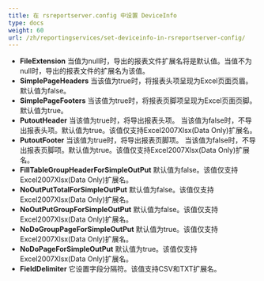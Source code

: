 ```yaml
---
title: 在 rsreportserver.config 中设置 DeviceInfo
type: docs
weight: 60
url: /zh/reportingservices/set-deviceinfo-in-rsreportserver-config/
---
```


- **FileExtension** 
  当值为null时，导出的报表文件扩展名将是默认值。当值不为null时，导出的报表文件的扩展名为该值。
- **SimplePageHeaders** 
  当该值为true时，将报表头项呈现为Excel页面页眉。默认值为false。
- **SimplePageFooters** 
  当该值为true时，将报表页脚项呈现为Excel页面页脚。默认值为true。
- **PutoutHeader** 
  当该值为true时，将导出报表头项。 当该值为false时，不导出报表头项。默认值为true。该值仅支持Excel2007Xlsx(Data Only)扩展名。
- **PutoutFooter** 
  当该值为true时，将导出报表页脚项。 当该值为false时，不导出报表页脚项。默认值为true。该值仅支持Excel2007Xlsx(Data Only)扩展名。
- **FillTableGroupHeaderForSimpleOutPut** 
  默认值为false。该值仅支持Excel2007Xlsx(Data Only)扩展名。
- **NoOutPutTotalForSimpleOutPut** 
  默认值为false。该值仅支持Excel2007Xlsx(Data Only)扩展名。
- **NoOutPutGroupForSimpleOutPut** 
  默认值为false。该值仅支持Excel2007Xlsx(Data Only)扩展名。
- **NoDoGroupPageForSimpleOutPut** 
  默认值为true。该值仅支持Excel2007Xlsx(Data Only)扩展名。
- **NoDoPageForSimpleOutPut** 
  默认值为true。该值仅支持Excel2007Xlsx(Data Only)扩展名。
- **FieldDelimiter** 
  它设置字段分隔符。该值支持CSV和TXT扩展名。 
